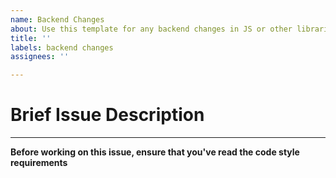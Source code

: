 ```yaml
---
name: Backend Changes
about: Use this template for any backend changes in JS or other libraries.
title: ''
labels: backend changes
assignees: ''

---
```


# Brief Issue Description
---
**Before working on this issue, ensure that you've read the code style requirements**
<Extended Description>
<Tasks>
